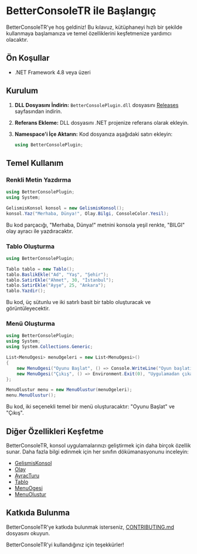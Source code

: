 # BetterConsoleTR ile Başlangıç

BetterConsoleTR'ye hoş geldiniz! Bu kılavuz, kütüphaneyi hızlı bir şekilde kullanmaya başlamanıza ve temel özelliklerini keşfetmenize yardımcı olacaktır.

## Ön Koşullar

*   .NET Framework 4.8 veya üzeri

## Kurulum

1.  **DLL Dosyasını İndirin:** `BetterConsolePlugin.dll` dosyasını [Releases](https://github.com/Akashe0106/BetterConsolePlugin/releases/tag/v1.0.0-TR) sayfasından indirin.
2.  **Referans Ekleme:** DLL dosyasını .NET projenize referans olarak ekleyin.
3.  **Namespace'i İçe Aktarın:** Kod dosyanıza aşağıdaki satırı ekleyin:

    ```csharp
    using BetterConsolePlugin;
    ```

## Temel Kullanım

### Renkli Metin Yazdırma

```csharp
using BetterConsolePlugin;
using System;

GelismisKonsol konsol = new GelismisKonsol();
konsol.Yaz("Merhaba, Dünya!", Olay.Bilgi, ConsoleColor.Yesil);
```

Bu kod parçacığı, "Merhaba, Dünya!" metnini konsola yeşil renkte, "BILGI" olay ayracı ile yazdıracaktır.

### Tablo Oluşturma

```csharp
using BetterConsolePlugin;

Tablo tablo = new Tablo();
tablo.BaslikEkle("Ad", "Yaş", "Şehir");
tablo.SatirEkle("Ahmet", 30, "İstanbul");
tablo.SatirEkle("Ayşe", 25, "Ankara");
tablo.Yazdir();
```

Bu kod, üç sütunlu ve iki satırlı basit bir tablo oluşturacak ve görüntüleyecektir.

### Menü Oluşturma

```csharp
using BetterConsolePlugin;
using System;
using System.Collections.Generic;

List<MenuOgesi> menuOgeleri = new List<MenuOgesi>()
{
    new MenuOgesi("Oyunu Başlat", () => Console.WriteLine("Oyun başlatılıyor..."), "Yeni bir oyun başlatır"),
    new MenuOgesi("Çıkış", () => Environment.Exit(0), "Uygulamadan çıkar")
};

MenuOlustur menu = new MenuOlustur(menuOgeleri);
menu.MenuOlustur();
```

Bu kod, iki seçenekli temel bir menü oluşturacaktır: "Oyunu Başlat" ve "Çıkış".

## Diğer Özellikleri Keşfetme

BetterConsoleTR, konsol uygulamalarınızı geliştirmek için daha birçok özellik sunar. Daha fazla bilgi edinmek için her sınıfın dökümanasyonunu inceleyin:

*   [GelismisKonsol](https://github.com/Akashe0106/BetterConsolePlugin/blob/main/DOCUMENTS/BetterConsoleTR/v1.0.0/Klavuz/GelismisKonsol.md)
*   [Olay](https://github.com/Akashe0106/BetterConsolePlugin/blob/main/DOCUMENTS/BetterConsoleTR/v1.0.0/Klavuz/Olay.md)
*   [AyracTuru](https://github.com/Akashe0106/BetterConsolePlugin/blob/main/DOCUMENTS/BetterConsoleTR/v1.0.0/Klavuz/AyracTuru.md)
*   [Tablo](https://github.com/Akashe0106/BetterConsolePlugin/blob/main/DOCUMENTS/BetterConsoleTR/v1.0.0/Klavuz/Tablo.md)
*   [MenuOgesi](https://github.com/Akashe0106/BetterConsolePlugin/blob/main/DOCUMENTS/BetterConsoleTR/v1.0.0/Klavuz/MenuOgesi.md)
*   [MenuOlustur](https://github.com/Akashe0106/BetterConsolePlugin/blob/main/DOCUMENTS/BetterConsoleTR/v1.0.0/Klavuz/MenuOlustur.md)

## Katkıda Bulunma

BetterConsoleTR'ye katkıda bulunmak isterseniz, [CONTRIBUTING.md](https://github.com/Akashe0106/BetterConsolePlugin/blob/main/CONTRIBUTING.md) dosyasını okuyun.

BetterConsoleTR'yi kullandığınız için teşekkürler!
